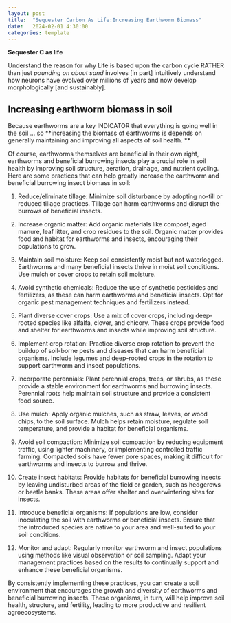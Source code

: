 ```yaml
---
layout: post
title:  "Sequester Carbon As Life:Increasing Earthworm Biomass"
date:   2024-02-01 4:30:00
categories: template
---
```



**Sequester C as life**

Understand the reason for why Life is based upon the carbon cycle RATHER than just *pounding on about sand* involves [in part] intuitively understand how neurons have evolved over millions of years and now develop morphologically [and sustainably].

## Increasing earthworm biomass in soil

Because earthworms are a key INDICATOR that everything is going well in the soil ... so **increasing the biomass of earthworms is depends on generally maintaining and improving all aspects of soil health. **

Of course, earthworms themselves are beneficial in their own right, earthworms and beneficial burrowing insects play a crucial role in soil health by improving soil structure, aeration, drainage, and nutrient cycling. Here are some practices that can help greatly increase the earthworm and beneficial burrowing insect biomass in soil:

1. Reduce/eliminate tillage: Minimize soil disturbance by adopting no-till or reduced tillage practices. Tillage can harm earthworms and disrupt the burrows of beneficial insects.

2. Increase organic matter: Add organic materials like compost, aged manure, leaf litter, and crop residues to the soil. Organic matter provides food and habitat for earthworms and insects, encouraging their populations to grow.

3. Maintain soil moisture: Keep soil consistently moist but not waterlogged. Earthworms and many beneficial insects thrive in moist soil conditions. Use mulch or cover crops to retain soil moisture.

4. Avoid synthetic chemicals: Reduce the use of synthetic pesticides and fertilizers, as these can harm earthworms and beneficial insects. Opt for organic pest management techniques and fertilizers instead.

5. Plant diverse cover crops: Use a mix of cover crops, including deep-rooted species like alfalfa, clover, and chicory. These crops provide food and shelter for earthworms and insects while improving soil structure.

6. Implement crop rotation: Practice diverse crop rotation to prevent the buildup of soil-borne pests and diseases that can harm beneficial organisms. Include legumes and deep-rooted crops in the rotation to support earthworm and insect populations.

7. Incorporate perennials: Plant perennial crops, trees, or shrubs, as these provide a stable environment for earthworms and burrowing insects. Perennial roots help maintain soil structure and provide a consistent food source.

8. Use mulch: Apply organic mulches, such as straw, leaves, or wood chips, to the soil surface. Mulch helps retain moisture, regulate soil temperature, and provide a habitat for beneficial organisms.

9. Avoid soil compaction: Minimize soil compaction by reducing equipment traffic, using lighter machinery, or implementing controlled traffic farming. Compacted soils have fewer pore spaces, making it difficult for earthworms and insects to burrow and thrive.

10. Create insect habitats: Provide habitats for beneficial burrowing insects by leaving undisturbed areas of the field or garden, such as hedgerows or beetle banks. These areas offer shelter and overwintering sites for insects.

11. Introduce beneficial organisms: If populations are low, consider inoculating the soil with earthworms or beneficial insects. Ensure that the introduced species are native to your area and well-suited to your soil conditions.

12. Monitor and adapt: Regularly monitor earthworm and insect populations using methods like visual observation or soil sampling. Adapt your management practices based on the results to continually support and enhance these beneficial organisms.

By consistently implementing these practices, you can create a soil environment that encourages the growth and diversity of earthworms and beneficial burrowing insects. These organisms, in turn, will help improve soil health, structure, and fertility, leading to more productive and resilient agroecosystems.